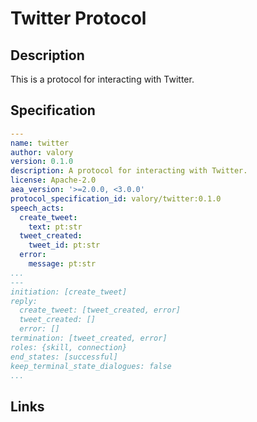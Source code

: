 # Twitter Protocol

## Description

This is a protocol for interacting with Twitter.

## Specification

```yaml
---
name: twitter
author: valory
version: 0.1.0
description: A protocol for interacting with Twitter.
license: Apache-2.0
aea_version: '>=2.0.0, <3.0.0'
protocol_specification_id: valory/twitter:0.1.0
speech_acts:
  create_tweet:
    text: pt:str
  tweet_created:
    tweet_id: pt:str
  error:
    message: pt:str
...
---
initiation: [create_tweet]
reply:
  create_tweet: [tweet_created, error]
  tweet_created: []
  error: []
termination: [tweet_created, error]
roles: {skill, connection}
end_states: [successful]
keep_terminal_state_dialogues: false
...
```

## Links

